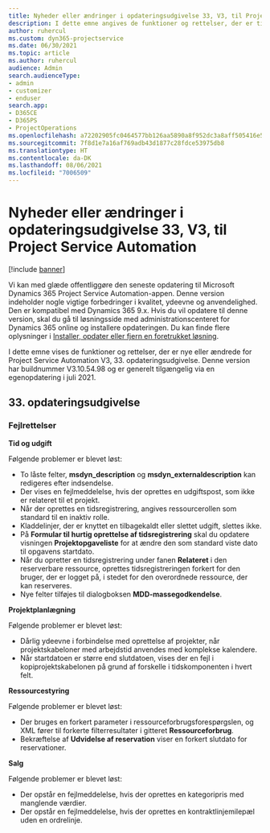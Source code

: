 ```yaml
---
title: Nyheder eller ændringer i opdateringsudgivelse 33, V3, til Project Service Automation
description: I dette emne angives de funktioner og rettelser, der er tilgængelige til Project Service Automation, opdateringsudgivelse 33, V3.
author: ruhercul
ms.custom: dyn365-projectservice
ms.date: 06/30/2021
ms.topic: article
ms.author: ruhercul
audience: Admin
search.audienceType:
- admin
- customizer
- enduser
search.app:
- D365CE
- D365PS
- ProjectOperations
ms.openlocfilehash: a72202905fc0464577bb126aa5890a8f952dc3a8aff505416e535b42b53df7db
ms.sourcegitcommit: 7f8d1e7a16af769adb43d1877c28fdce53975db8
ms.translationtype: HT
ms.contentlocale: da-DK
ms.lasthandoff: 08/06/2021
ms.locfileid: "7006509"
---
```

# <a name="whats-new-or-changed-in-project-service-automation-update-release-33-v3"></a>Nyheder eller ændringer i opdateringsudgivelse 33, V3, til Project Service Automation

[!include [banner](../includes/psa-now-project-operations.md)]

Vi kan med glæde offentliggøre den seneste opdatering til Microsoft Dynamics 365 Project Service Automation-appen. Denne version indeholder nogle vigtige forbedringer i kvalitet, ydeevne og anvendelighed. Den er kompatibel med Dynamics 365 9.x. Hvis du vil opdatere til denne version, skal du gå til løsningsside med administrationscenteret for Dynamics 365 online og installere opdateringen. Du kan finde flere oplysninger i [Installer, opdater eller fjern en foretrukket løsning](/power-platform/admin/install-remove-preferred-solution).

I dette emne vises de funktioner og rettelser, der er nye eller ændrede for Project Service Automation V3, 33. opdateringsudgivelse. Denne version har buildnummer V3.10.54.98 og er generelt tilgængelig via en egenopdatering i juli 2021.

## <a name="update-release-33"></a>33. opdateringsudgivelse

### <a name="bug-fixes"></a>Fejlrettelser

**Tid og udgift**

Følgende problemer er blevet løst:

- To låste felter, **msdyn_description** og **msdyn_externaldescription** kan redigeres efter indsendelse.
- Der vises en fejlmeddelelse, hvis der oprettes en udgiftspost, som ikke er relateret til et projekt.
- Når der oprettes en tidsregistrering, angives ressourcerollen som standard til en inaktiv rolle.
- Kladdelinjer, der er knyttet en tilbagekaldt eller slettet udgift, slettes ikke.
- På **Formular til hurtig oprettelse af tidsregistrering** skal du opdatere visningen **Projektopgaveliste** for at ændre den som standard viste dato til opgavens startdato.
- Når du opretter en tidsregistrering under fanen **Relateret** i den reserverbare ressource, oprettes tidsregistreringen forkert for den bruger, der er logget på, i stedet for den overordnede ressource, der kan reserveres.
- Nye felter tilføjes til dialogboksen **MDD-massegodkendelse**.

**Projektplanlægning**

Følgende problemer er blevet løst:
- Dårlig ydeevne i forbindelse med oprettelse af projekter, når projektskabeloner med arbejdstid anvendes med komplekse kalendere.
- Når startdatoen er større end slutdatoen, vises der en fejl i kopiprojektskabelonen på grund af forskelle i tidskomponenten i hvert felt.

**Ressourcestyring**

Følgende problemer er blevet løst:
- Der bruges en forkert parameter i ressourceforbrugsforespørgslen, og XML fører til forkerte filterresultater i gitteret **Ressourceforbrug**.
- Bekræftelse af **Udvidelse af reservation** viser en forkert slutdato for reservationer.

**Salg**

Følgende problemer er blevet løst:
- Der opstår en fejlmeddelelse, hvis der oprettes en kategoripris med manglende værdier.
- Der opstår en fejlmeddelelse, hvis der oprettes en kontraktlinjemilepæl uden en ordrelinje.

